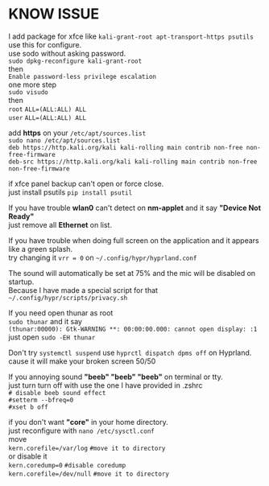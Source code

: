 # KNOW ISSUE

I add package for xfce like ``kali-grant-root apt-transport-https psutils`` <br>
use this for configure. <br>
use sodo without asking password. <br>
``sudo dpkg-reconfigure kali-grant-root`` <br>
then <br>
``Enable password-less privilege escalation`` <br>
one more step <br>
``sudo visudo`` <br>
then <br>
``root``    ``ALL=(ALL:ALL) ALL`` <br>
``user``    ``ALL=(ALL:ALL) ALL`` <br>

add **https** on your ``/etc/apt/sources.list`` <br>
``sudo nano /etc/apt/sources.list`` <br>
``deb https://http.kali.org/kali kali-rolling main contrib non-free non-free-firmware`` <br>
``deb-src https://http.kali.org/kali kali-rolling main contrib non-free non-free-firmware`` <br>

if xfce panel backup can't open or force close. <br>
just install psutils ``pip install psutil`` <br>

If you have trouble **wlan0** can't detect on **nm-applet** and it say **"Device Not Ready"** <br>
just remove all **Ethernet** on list. <br>

If you have trouble when doing full screen on the application and it appears like a green splash. <br>
try changing it ``vrr = 0`` on ``~/.config/hypr/hyprland.conf`` <br>

The sound will automatically be set at 75% and the mic will be disabled on startup. <br>
Because I have made a special script for that ``~/.config/hypr/scripts/privacy.sh`` <br>

If you need open thunar as root <br>
``sudo thunar`` and it say <br>
``(thunar:00000): Gtk-WARNING **: 00:00:00.000: cannot open display: :1`` <br>
just open ``sudo -EH thunar`` <br>

Don't try ``systemctl suspend`` use ``hyprctl dispatch dpms off`` on Hyprland. <br>
cause it will make your broken screen 50/50 <br>

If you annoying sound **"beeb" "beeb" "beeb"** on terminal or tty. <br>
just turn turn off with use the one I have provided in .zshrc <br>
``# disable beeb sound effect`` <br>
``#setterm --bfreq=0`` <br>
``#xset b off`` <br>

if you don't want **"core"** in your home directory. <br>
just reconfigure with ``nano /etc/sysctl.conf`` <br>
move <br>
``kern.corefile=/var/log``                   ``#move it to directory`` <br>
or disable it <br>
``kern.coredump=0``                          ``#disable coredump`` <br>
``kern.corefile=/dev/null``                  ``#move it to directory`` <br>